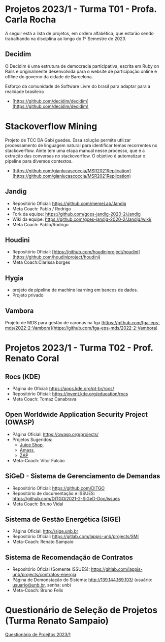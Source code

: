 # Projetos 2023/1 - Turma T01 - Profa. Carla Rocha

A seguir está a lista de projetos, em ordem alfabética, que estarão sendo trabalhando na disciplina ao longo do 1º Semestre de 2023.

## Decidim

O Decidim é uma estrutura de democracia participativa, escrita em Ruby on Rails e originalmente desenvolvida para o website de participação online e offline do governo da cidade de Barcelona.

Esforço da comunidade de Software Livre do brasil para adaptar para a realidade brasileira

- [https://github.com/decidim/decidim](https://github.com/decidim/decidim)



# Stackoverflow Mining

Projeto de TCC DA Gabi guedes. Essa solução permite utilizar processamento de linguagem natural para identificar temas recorrentes no stackoverflow. 
Ainte tem uma etapa manual nesse processo, que é a extração das conversas no stackoverflow. O objetivo é automatizar o pipeline para diversos contextos.


- [https://github.com/gianlucascoccia/MSR2021Replication](https://github.com/gianlucascoccia/MSR2021Replication)


## Jandig
 - Repositório Oficial: https://github.com/memeLab/Jandig
 - Meta Coach: Pablo / Rodrigo
 - Fork da equipe: https://github.com/gces-jandig-2020-2/Jandig
 - Wiki da equipe: https://github.com/gces-jandig-2020-2/Jandig/wiki/
 - Meta Coach: Pablo/Rodrigo

 ## Houdini
- Repositório Oficial: [https://github.com/houdiniproject/houdini](https://github.com/houdiniproject/houdini)
- Meta Coach:Clarissa borges

## Hygia
- projeto de pipeline de machine learning em bancos de dados.
- Projeto privado 

## Vambora
Projeto de MDS para gestão de caronas na fga
[https://github.com/fga-eps-mds/2022-2-Vambora](https://github.com/fga-eps-mds/2022-2-Vambora)



# Projetos 2023/1 - Turma T02 - Prof. Renato Coral

<!-- ## Kdenlive (KDE)
- Página de Oficial: https://kdenlive.org/en/
- Repositório Oficial: https://invent.kde.org/multimedia/kdenlive
- Bug Traker/ Issues: https://bugs.kde.org/buglist.cgi?product=kdenlive
- Meta Coach: Farid Abdelnour  -->

## Rocs (KDE)
- Página de Oficial: https://apps.kde.org/pt-br/rocs/
- Repositório Oficial: https://invent.kde.org/education/rocs
- Meta Coach: Tomaz Canabrava

## Open Worldwide Application Security Project (OWASP)
- Página Oficial: https://owasp.org/projects/
- Projetos Sugeridos:   
    - [Juice Shop](https://owasp.org/www-project-juice-shop/), 
    - [Amass](https://owasp.org/www-project-amass/), 
    - [ZAP](https://www.zaproxy.org/)
- Meta-Coach: Vitor Falcão

## SiGeD - Sistema de Gerenciamento de Demandas
- Repositório Oficial: https://github.com/DITGO     
- Repositório de documentação e ISSUES: https://github.com/DITGO/2021-2-SiGeD-Doc/issues
- Meta Coach: Bruno Vidal
  
## Sistema de Gestão Energética (SIGE)
- Página Oficial: http://sige.unb.br  
- Repositório Oficial: https://gitlab.com/lappis-unb/projects/SMI  
- Meta-Coach: Renato Sampaio

## Sistema de Recomendação de Contratos
- Repositório Oficial (Somente ISSUES): https://gitlab.com/lappis-unb/projects/contratos-energia
- Página de Demonstação do Sistema: http://139.144.169.103/ (usuário: usuario@unb.br, senha: unb)
- Meta-Coach: Bruno Felix


# Questionário de Seleção de Projetos (Turma Renato Sampaio)

[Questionário de Proejtos 2023/1](https://docs.google.com/forms/d/e/1FAIpQLSdHrgMdA8t26XmdCVzb4X41qGqvaVBpyCEQbcIBE5XRoOJ5vQ/viewform)
